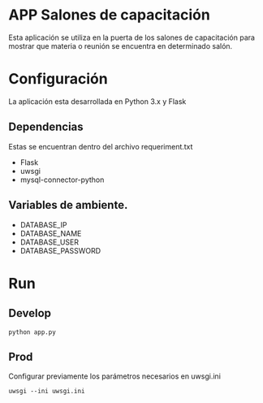 # APP Salones de capacitación

Esta aplicación se utiliza en la puerta de los salones de capacitación para mostrar que materia o reunión se encuentra en determinado salón.

# Configuración

La aplicación esta desarrollada en Python 3.x y Flask

## Dependencias
Estas se encuentran dentro del archivo requeriment.txt

 - Flask
 - uwsgi
 - mysql-connector-python

## Variables de ambiente.

 - DATABASE_IP 
 - DATABASE_NAME
 - DATABASE_USER
 - DATABASE_PASSWORD

# Run

## Develop

    python app.py

## Prod

Configurar previamente los parámetros necesarios en uwsgi.ini

    uwsgi --ini uwsgi.ini

